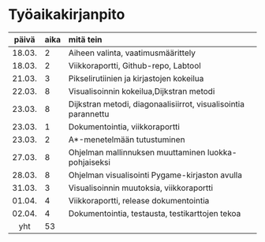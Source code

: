 # Työaikakirjanpito

| päivä | aika | mitä tein  |
| :----:|:-----| :-----|
| 18.03. | 2    | Aiheen valinta, vaatimusmäärittely|
| 18.03. | 2    | Viikkoraportti, Github-repo, Labtool|
| 21.03. | 3    | Pikselirutiinien ja kirjastojen kokeilua|
| 22.03. | 8    | Visualisoinnin kokeilua,Dijkstran metodi|
| 23.03. | 8    | Dijkstran metodi, diagonaalisiirrot, visualisointia parannettu|
| 23.03. | 1    | Dokumentointia, viikkoraportti|
| 23.03. | 2    | A*-menetelmään tutustuminen|
| 27.03. | 8    | Ohjelman mallinnuksen muuttaminen luokka-pohjaiseksi|
| 28.03. | 8    | Ohjelman visualisointi Pygame-kirjaston avulla |
| 31.03. | 3    | Visualisoinnin muutoksia, viikkoraportti |
| 01.04. | 4    | Viikkoraportti, release dokumentointia |
| 02.04. | 4    | Dokumentointia, testausta, testikarttojen tekoa |
yht    | 53 | 
